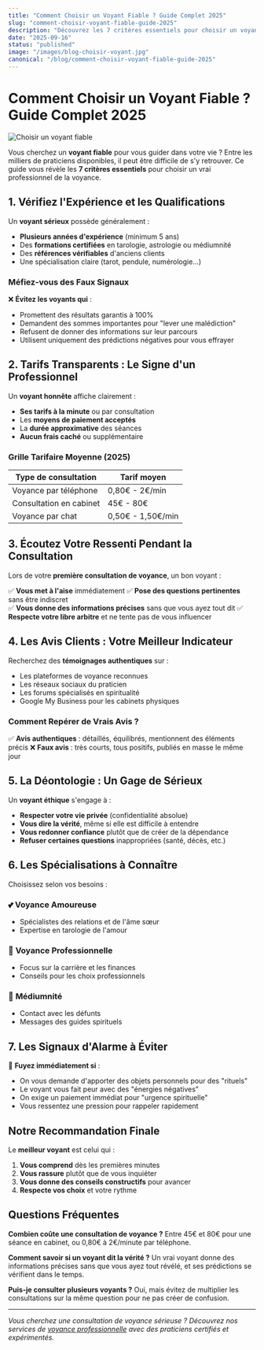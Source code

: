 ```yaml
---
title: "Comment Choisir un Voyant Fiable ? Guide Complet 2025"
slug: "comment-choisir-voyant-fiable-guide-2025"
description: "Découvrez les 7 critères essentiels pour choisir un voyant de confiance. Guide pratique pour éviter les arnaques et trouver un vrai professionnel de la voyance."
date: "2025-09-16"
status: "published"
image: "/images/blog-choisir-voyant.jpg"
canonical: "/blog/comment-choisir-voyant-fiable-guide-2025"
---
```


# Comment Choisir un Voyant Fiable ? Guide Complet 2025

![Choisir un voyant fiable](/images/blog-choisir-voyant.jpg)

Vous cherchez un **voyant fiable** pour vous guider dans votre vie ? Entre les milliers de praticiens disponibles, il peut être difficile de s'y retrouver. Ce guide vous révèle les **7 critères essentiels** pour choisir un vrai professionnel de la voyance.

## 1. Vérifiez l'Expérience et les Qualifications

Un **voyant sérieux** possède généralement :
- **Plusieurs années d'expérience** (minimum 5 ans)
- Des **formations certifiées** en tarologie, astrologie ou médiumnité  
- Des **références vérifiables** d'anciens clients
- Une spécialisation claire (tarot, pendule, numérologie...)

### Méfiez-vous des Faux Signaux

❌ **Évitez les voyants qui** :
- Promettent des résultats garantis à 100%
- Demandent des sommes importantes pour "lever une malédiction"
- Refusent de donner des informations sur leur parcours
- Utilisent uniquement des prédictions négatives pour vous effrayer

## 2. Tarifs Transparents : Le Signe d'un Professionnel

Un **voyant honnête** affiche clairement :
- **Ses tarifs à la minute** ou par consultation
- Les **moyens de paiement acceptés**
- La **durée approximative** des séances
- **Aucun frais caché** ou supplémentaire

### Grille Tarifaire Moyenne (2025)

| Type de consultation | Tarif moyen |
|---------------------|-------------|
| Voyance par téléphone | 0,80€ - 2€/min |
| Consultation en cabinet | 45€ - 80€ |
| Voyance par chat | 0,50€ - 1,50€/min |

## 3. Écoutez Votre Ressenti Pendant la Consultation

Lors de votre **première consultation de voyance**, un bon voyant :

✅ **Vous met à l'aise** immédiatement
✅ **Pose des questions pertinentes** sans être indiscret  
✅ **Vous donne des informations précises** sans que vous ayez tout dit
✅ **Respecte votre libre arbitre** et ne tente pas de vous influencer

## 4. Les Avis Clients : Votre Meilleur Indicateur

Recherchez des **témoignages authentiques** sur :
- Les plateformes de voyance reconnues
- Les réseaux sociaux du praticien
- Les forums spécialisés en spiritualité
- Google My Business pour les cabinets physiques

### Comment Repérer de Vrais Avis ?

✅ **Avis authentiques** : détaillés, équilibrés, mentionnent des éléments précis
❌ **Faux avis** : très courts, tous positifs, publiés en masse le même jour

## 5. La Déontologie : Un Gage de Sérieux

Un **voyant éthique** s'engage à :
- **Respecter votre vie privée** (confidentialité absolue)
- **Vous dire la vérité**, même si elle est difficile à entendre
- **Vous redonner confiance** plutôt que de créer de la dépendance
- **Refuser certaines questions** inappropriées (santé, décès, etc.)

## 6. Les Spécialisations à Connaître 

Choisissez selon vos besoins :

### 💕 **Voyance Amoureuse**
- Spécialistes des relations et de l'âme sœur
- Expertise en tarologie de l'amour

### 💼 **Voyance Professionnelle** 
- Focus sur la carrière et les finances
- Conseils pour les choix professionnels

### 🔮 **Médiumnité**
- Contact avec les défunts
- Messages des guides spirituels

## 7. Les Signaux d'Alarme à Éviter

🚨 **Fuyez immédiatement si** :
- On vous demande d'apporter des objets personnels pour des "rituels"
- Le voyant vous fait peur avec des "énergies négatives"
- On exige un paiement immédiat pour "urgence spirituelle"
- Vous ressentez une pression pour rappeler rapidement

## Notre Recommandation Finale

Le **meilleur voyant** est celui qui :
1. **Vous comprend** dès les premières minutes
2. **Vous rassure** plutôt que de vous inquiéter  
3. **Vous donne des conseils constructifs** pour avancer
4. **Respecte vos choix** et votre rythme

## Questions Fréquentes

**Combien coûte une consultation de voyance ?**
Entre 45€ et 80€ pour une séance en cabinet, ou 0,80€ à 2€/minute par téléphone.

**Comment savoir si un voyant dit la vérité ?**
Un vrai voyant donne des informations précises sans que vous ayez tout révélé, et ses prédictions se vérifient dans le temps.

**Puis-je consulter plusieurs voyants ?**
Oui, mais évitez de multiplier les consultations sur la même question pour ne pas créer de confusion.

---

*Vous cherchez une consultation de voyance sérieuse ? Découvrez nos services de [voyance professionnelle](/reservation) avec des praticiens certifiés et expérimentés.*
